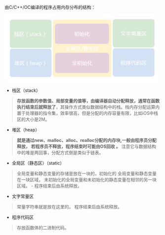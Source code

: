 由C/C++/OC编译的程序占用内存分布的结构：

![memorystructure](https://raw.githubusercontent.com/alexiiio/LD-Notes/master/pics/memorystructure.jpeg)

- 栈区（stack）
> **存放函数的参数值、局部变量的值等，由编译器自动分配释放，通常在函数执行结束后就释放了**，其操作方式类似数据结构中的栈。栈内存分配运算内置于处理器的指令集，效率很高，但是分配的内存容量有限，比如iOS中栈区的大小是2M。
- 堆区（heap）
> **就是通过new、malloc、alloc、realloc分配的内存块,一般由程序员分配释放， 若程序员不释放，程序结束时可能由OS回收 。** 注意它与数据结构中的堆是两回事，分配方式倒是类似于链表。
- 全局区（静态区）（static）
> 全局变量和静态变量的存储是放在一块的，初始化的 全局变量和静态变量在一块区域， 未初始化的全局变量和未初始化的静态变量在相邻的另一块区域。 - 程序结束后由系统释放。
- 文字常量区
> 常量字符串就是放在这里的。 程序结束后由系统释放。
- 程序代码区
> 存放函数体的二进制代码。
